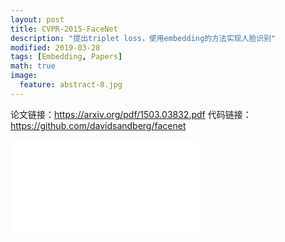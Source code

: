 ```yaml
---
layout: post
title: CVPR-2015-FaceNet
description: "提出triplet loss，使用embedding的方法实现人脸识别"
modified: 2019-03-28
tags: [Embedding, Papers]
math: true
image:
  feature: abstract-8.jpg
---
```


论文链接：https://arxiv.org/pdf/1503.03832.pdf
代码链接：https://github.com/davidsandberg/facenet

<embed src="{{ site.baseurl }}/pdfs/facenet.pdf" type="application/pdf" />